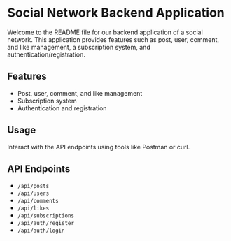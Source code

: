 # Social Network Backend Application

Welcome to the README file for our backend application of a social network. This application provides features such as post, user, comment, and like management, a subscription system, and authentication/registration.

## Features

- Post, user, comment, and like management
- Subscription system
- Authentication and registration

## Usage

Interact with the API endpoints using tools like Postman or curl.

## API Endpoints

- `/api/posts`
- `/api/users`
- `/api/comments`
- `/api/likes`
- `/api/subscriptions`
- `/api/auth/register`
- `/api/auth/login`
